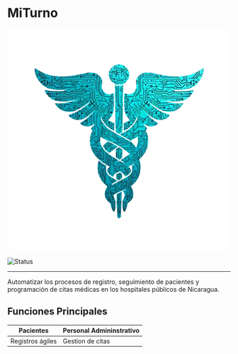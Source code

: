 # MiTurno

<p align = "center">
  <img
  src = "img/logoMi.png"
  alt = "logo"/>
</p>

![Status](https://img.shields.io/badge/status-in--development-blue) 

***

Automatizar los procesos de registro, seguimiento de pacientes y programación de citas médicas en los hospitales públicos de Nicaragua.

## Funciones Principales
|Pacientes|Personal Admininstrativo|
|---|---|
|Registros ágiles|Gestion de citas|

